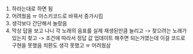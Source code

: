 1. 하라는대로 하면 됨
2. 어려웠음 ㅠ 아스키코드로 바꿔서 증가시킴
3. 생각보다 간단해서 놀랐음
4. 막상 답을 보고 나니 각 노래의 음표를 실제 재생된만큼 늘리고 -> 찾으려는 노래가 있는지 찾고 -> 조건에 따라서 정답 값 업데이트 해주면 되는거였는데
이걸 코드로 구현을 못했음 치환도 생각 못했고 ㅠ 어려웠삼 